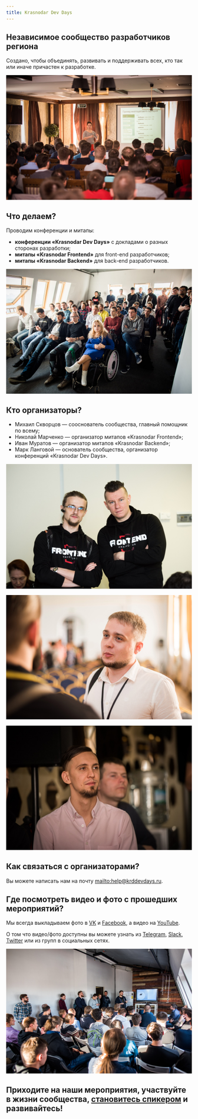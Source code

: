```yaml
---
title: Krasnodar Dev Days
---
```

## Независимое сообщество разработчиков региона

Создано, чтобы объединять, развивать и поддерживать всех, кто так или иначе причастен к разработке.

![Krasnodar Backend: Meetup #2](/media/tkzirh3hxpw.jpg)

## Что делаем?

Проводим конференции и митапы:

* **конференции «Krasnodar Dev Days»** с докладами о разных сторонах разработки;
* **митапы «Krasnodar Frontend»** для front-end разработчиков;
* **митапы «Krasnodar Backend»** для back-end разработчиков.

![Krasnodar Frontend: Meetup #1](/media/m_lphckx-to.jpg)

## Кто организаторы?

* Михаил Скворцов — сооснователь сообщества, главный помощник по всему;
* Николай Марченко — организатор митапов «Krasnodar Frontend»;
* Иван Муратов — организатор митапов «Krasnodar Backend»;
* Марк Ланговой — основатель сообщества, организатор конференций «Krasnodar Dev Days».

![Михаил Скворцов и Николай Марченко](/media/5dpbw-pytaa.jpg)

![Иван Муратов](/media/i3thhtvh12y.jpg)

![Марк Ланговой](/media/tktnd6t106c.jpg)

## Как связаться с организаторами?

Вы можете написать нам на почту <mailto:help@krddevdays.ru>.

## Где посмотреть видео и фото с прошедших мероприятий?

Мы всегда выкладываем фото в [VK](https://vk.com/krddevdays) и [Facebook](https://www.facebook.com/krddevdays), а видео на [YouTube](https://www.youtube.com/c/krddevdays).

О том что видео/фото доступны вы можете узнать из [Telegram](https://t.me/krddevdays), [Slack](http://slack.krddevdays.ru), [Twitter](https://twitter.com/krddevdays) или из групп в социальных сетях.

![Krasnodar Backend: Meetup #1](/media/javcfeqjcdk.jpg)

## Приходите на наши мероприятия, участвуйте в жизни сообщества, [становитесь спикером](https://connect.yandex.ru/forms/5adc61cf6162d77e2714831c/) и развивайтесь!
